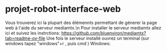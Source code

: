 # projet-robot-interface-web

Vous trouverez ici la plupart des élémennts permettant de génerer la page web à l'aide du serveur mediamtx.\n
Pour installer le serveur mediamtx allez ici et suivez les instrctions: https://github.com/bluenviron/mediamtx?tab=readme-ov-file
Une fois le serveur installé ouvrez un terminal (sur windows tapez "windows"+r , puis cmd )
Windows: 
